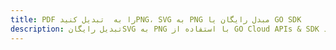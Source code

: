 ---title: PDF را به  تبدیل کنیدPNG، SVG به PNG مبدل رایگان یا GO SDKdescription: تبدیل رایگانSVG به PNG با استفاده از GO Cloud APIs & SDK همچنین اسناد PDF را در Cloud ایجاد، ویرایش و رندر کنید.---